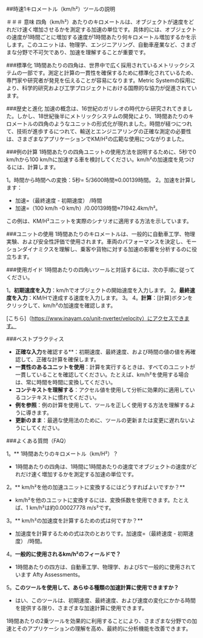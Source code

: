 ##時速1キロメートル（km/h²）ツールの説明

＃＃＃ 意味
四角（km/h²）あたりのキロメートルは、オブジェクトが速度をどれだけ速く増加させるかを測定する加速の単位です。具体的には、オブジェクトの速度が1時間ごとに増加する速度が1時間あたり何キロメートル増加するかを示します。このユニットは、物理学、エンジニアリング、自動車産業など、さまざまな分野で不可欠であり、加速を理解することが重要です。

###標準化
1時間あたりの四角は、世界中で広く採用されているメトリックシステムの一部です。測定と計算の一貫性を確保するために標準化されているため、専門家や研究者が発見を伝えることが容易になります。Metric Systemの採用により、科学的研究および工学プロジェクトにおける国際的な協力が促進されています。

###歴史と進化
加速の概念は、16世紀のガリレオの時代から研究されてきました。しかし、18世紀後半にメトリックシステムの開発により、1時間あたりのキロメートルの四角のようなユニットの形式化が現れました。時間が経つにつれて、技術が進歩するにつれて、輸送とエンジニアリングの正確な測定の必要性は、さまざまなアプリケーションでKM/H²の広範な使用につながりました。

###例の計算
1時間あたりの四角ユニットの使用方法を説明するために、5秒で0 km/hから100 km/hに加速する車を検討してください。km/h²の加速度を見つけるには、計算します。

1。時間から時間への変換：5秒= 5/3600時間≈0.00139時間。
2。加速を計算します：
- 加速=（最終速度 - 初期速度） /時間
- 加速=（100 km/h -0 km/h）/0.00139時間≈71942.4km/h²。

この例は、KM/H²ユニットを実際のシナリオに適用する方法を示しています。

###ユニットの使用
1時間あたりのキロメートルは、一般的に自動車工学、物理実験、および安全性評価で使用されます。車両のパフォーマンスを決定し、モーションダイナミクスを理解し、乗客や貨物に対する加速の影響を分析するのに役立ちます。

###使用ガイド
1時間あたりの四角いツールと対話するには、次の手順に従ってください。

1。**初期速度を入力**：km/hでオブジェクトの開始速度を入力します。
2。**最終速度を入力**：KM/Hで達成する速度を入力します。
3。
4。**計算**：[計算]ボタンをクリックして、km/h²の加速度を確認します。

[こちら]（https://www.inayam.co/unit-nverter/velocity）にアクセスできます。

###ベストプラクティス
-  **正確な入力**を確認する**：初期速度、最終速度、および時間の値の値を再確認して、正確な計算を確保します。
-  **一貫性のあるユニットを使用**：計算を実行するときは、すべてのユニットが一貫していることを確認してください。たとえば、km/h²を使用する場合は、常に時間を時間に変換してください。
-  **コンテキストを理解する**：アクセル値を使用して分析に効果的に適用しているコンテキストに慣れてください。
-  **例を参照**：例の計算を使用して、ツールを正しく使用する方法を理解するように導きます。
-  **更新のまま**：最適な使用法のために、ツールの更新または変更に遅れないようにしてください。

###よくある質問（FAQ）

1。** 1時間あたりのキロメートル（km/H²）？
-  1時間あたりの四角は、1時間に1時間あたりの速度でオブジェクトの速度がどれだけ速く増加するかを測定する加速の単位です。

2。** km/h²を他の加速ユニットに変換するにはどうすればよいですか？**
-  km/h²を他のユニットに変換するには、変換係数を使用できます。たとえば、1 km/h²は約0.00027778 m/s²です。

3。** km/h²の加速度を計算するための式は何ですか？**
- 加速度を計算するための式は次のとおりです。加速度=（最終速度 - 初期速度） /時間。

4。**一般的に使用されるkm/h²のフィールドで？**
-  1時間あたりの四方は、自動車工学、物理学、およびSで一般的に使用されています Afty Assessments。

5。**このツールを使用して、あらゆる種類の加速計算に使用できますか？**
- はい、このツールは、初期速度、最終速度、および速度の変化にかかる時間を提供する限り、さまざまな加速計算に使用できます。

1時間あたりの2乗ツールを効果的に利用することにより、さまざまな分野での加速とそのアプリケーションの理解を高め、最終的に分析機能を改善できます。